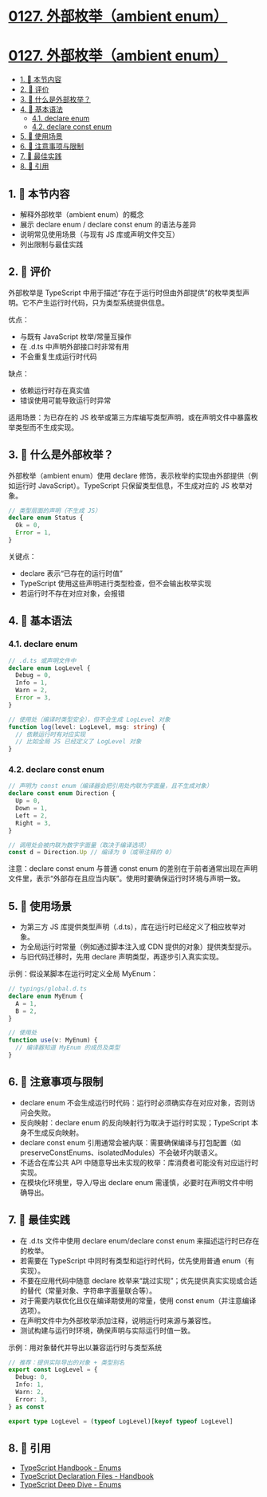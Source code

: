# [0127. 外部枚举（ambient enum）](https://github.com/tnotesjs/TNotes.typescript/tree/main/notes/0127.%20%E5%A4%96%E9%83%A8%E6%9E%9A%E4%B8%BE%EF%BC%88ambient%20enum%EF%BC%89)

# [0127. 外部枚举（ambient enum）](https://github.com/tnotesjs/TNotes.typescript/tree/main/notes/0127.%20%E5%A4%96%E9%83%A8%E6%9E%9A%E4%B8%BE%EF%BC%88ambient%20enum%EF%BC%89)

<!-- region:toc -->

- [1. 🎯 本节内容](#1--本节内容)
- [2. 🫧 评价](#2--评价)
- [3. 🤔 什么是外部枚举？](#3--什么是外部枚举)
- [4. 🤔 基本语法](#4--基本语法)
  - [4.1. declare enum](#41-declare-enum)
  - [4.2. declare const enum](#42-declare-const-enum)
- [5. 🤔 使用场景](#5--使用场景)
- [6. 🤔 注意事项与限制](#6--注意事项与限制)
- [7. 🤔 最佳实践](#7--最佳实践)
- [8. 🔗 引用](#8--引用)

<!-- endregion:toc -->

## 1. 🎯 本节内容

- 解释外部枚举（ambient enum）的概念
- 展示 declare enum / declare const enum 的语法与差异
- 说明常见使用场景（与现有 JS 库或声明文件交互）
- 列出限制与最佳实践

## 2. 🫧 评价

外部枚举是 TypeScript 中用于描述“存在于运行时但由外部提供”的枚举类型声明。它不产生运行时代码，只为类型系统提供信息。

优点：

- 与既有 JavaScript 枚举/常量互操作
- 在 .d.ts 中声明外部接口时非常有用
- 不会重复生成运行时代码

缺点：

- 依赖运行时存在真实值
- 错误使用可能导致运行时异常

适用场景：为已存在的 JS 枚举或第三方库编写类型声明，或在声明文件中暴露枚举类型而不生成实现。

## 3. 🤔 什么是外部枚举？

外部枚举（ambient enum）使用 declare 修饰，表示枚举的实现由外部提供（例如运行时 JavaScript）。TypeScript 只保留类型信息，不生成对应的 JS 枚举对象。

```ts
// 类型层面的声明（不生成 JS）
declare enum Status {
  Ok = 0,
  Error = 1,
}
```

关键点：

- declare 表示“已存在的运行时值”
- TypeScript 使用这些声明进行类型检查，但不会输出枚举实现
- 若运行时不存在对应对象，会报错

## 4. 🤔 基本语法

### 4.1. declare enum

```ts
// .d.ts 或声明文件中
declare enum LogLevel {
  Debug = 0,
  Info = 1,
  Warn = 2,
  Error = 3,
}

// 使用处（编译时类型安全），但不会生成 LogLevel 对象
function log(level: LogLevel, msg: string) {
  // 依赖运行时有对应实现
  // 比如全局 JS 已经定义了 LogLevel 对象
}
```

### 4.2. declare const enum

```ts
// 声明为 const enum（编译器会把引用处内联为字面量，且不生成对象）
declare const enum Direction {
  Up = 0,
  Down = 1,
  Left = 2,
  Right = 3,
}

// 调用处会被内联为数字字面量（取决于编译选项）
const d = Direction.Up // 编译为 0（或带注释的 0）
```

注意：declare const enum 与普通 const enum 的差别在于前者通常出现在声明文件里，表示“外部存在且应当内联”。使用时要确保运行时环境与声明一致。

## 5. 🤔 使用场景

- 为第三方 JS 库提供类型声明（.d.ts），库在运行时已经定义了相应枚举对象。
- 为全局运行时常量（例如通过脚本注入或 CDN 提供的对象）提供类型提示。
- 与旧代码迁移时，先用 declare 声明类型，再逐步引入真实实现。

示例：假设某脚本在运行时定义全局 MyEnum：

```ts
// typings/global.d.ts
declare enum MyEnum {
  A = 1,
  B = 2,
}

// 使用处
function use(v: MyEnum) {
  // 编译器知道 MyEnum 的成员及类型
}
```

## 6. 🤔 注意事项与限制

- declare enum 不会生成运行时代码：运行时必须确实存在对应对象，否则访问会失败。
- 反向映射：declare enum 的反向映射行为取决于运行时实现；TypeScript 本身不生成反向映射。
- declare const enum 引用通常会被内联：需要确保编译与打包配置（如 preserveConstEnums、isolatedModules）不会破坏内联语义。
- 不适合在库公共 API 中随意导出未实现的枚举：库消费者可能没有对应运行时实现。
- 在模块化环境里，导入/导出 declare enum 需谨慎，必要时在声明文件中明确导出。

## 7. 🤔 最佳实践

- 在 .d.ts 文件中使用 declare enum/declare const enum 来描述运行时已存在的枚举。
- 若需要在 TypeScript 中同时有类型和运行时代码，优先使用普通 enum（有实现）。
- 不要在应用代码中随意 declare 枚举来“跳过实现”；优先提供真实实现或合适的替代（常量对象、字符串字面量联合等）。
- 对于需要内联优化且仅在编译期使用的常量，使用 const enum（并注意编译选项）。
- 在声明文件中为外部枚举添加注释，说明运行时来源与兼容性。
- 测试构建与运行时环境，确保声明与实际运行时值一致。

示例：用对象替代并导出以兼容运行时与类型系统

```ts
// 推荐：提供实际导出的对象 + 类型别名
export const LogLevel = {
  Debug: 0,
  Info: 1,
  Warn: 2,
  Error: 3,
} as const

export type LogLevel = (typeof LogLevel)[keyof typeof LogLevel]
```

## 8. 🔗 引用

- [TypeScript Handbook - Enums][1]
- [TypeScript Declaration Files - Handbook][2]
- [TypeScript Deep Dive - Enums][3]

[1]: https://www.typescriptlang.org/docs/handbook/enums.html
[2]: https://www.typescriptlang.org/docs/handbook/declaration-files/introduction.html
[3]: https://basarat.gitbook.io/typescript/type-system/enums
